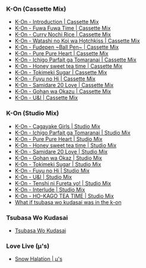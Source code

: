 ### K-On (Cassette Mix)

- [K-On - Introduction | Cassette Mix](https://archive.org/download/k-on-htt-ii-ho-kago-tea-time-second-flac-complete/%E6%94%BE%E8%AA%B2%E5%BE%8C%E3%83%86%E3%82%A3%E3%83%BC%E3%82%BF%E3%82%A4%E3%83%A0II%20%27%27HO-KAGO%20TEA%20TIME%20Second%27%27/DISC%202%20%20%E3%80%8ECassette%20Mix%E3%80%8F%20%E6%94%BE%E8%AA%B2%E5%BE%8C%E3%83%86%E3%82%A3%E3%83%BC%E3%82%BF%E3%82%A4%E3%83%A0II%20%27%27HO-KAGO%20TEA%20TIME%20Second%27%27/01%20Introduction.mp3)
- [K-On - Fuwa Fuwa Time | Cassette Mix](https://archive.org/download/k-on-htt-ii-ho-kago-tea-time-second-flac-complete/%E6%94%BE%E8%AA%B2%E5%BE%8C%E3%83%86%E3%82%A3%E3%83%BC%E3%82%BF%E3%82%A4%E3%83%A0II%20%27%27HO-KAGO%20TEA%20TIME%20Second%27%27/DISC%202%20%20%E3%80%8ECassette%20Mix%E3%80%8F%20%E6%94%BE%E8%AA%B2%E5%BE%8C%E3%83%86%E3%82%A3%E3%83%BC%E3%82%BF%E3%82%A4%E3%83%A0II%20%27%27HO-KAGO%20TEA%20TIME%20Second%27%27/02%20%E3%81%B5%E3%82%8F%E3%81%B5%E3%82%8F%E6%99%82%E9%96%93%20%28%2323%E3%80%8E%E6%94%BE%E8%AA%B2%E5%BE%8C%21%E3%80%8FMix%29%20%EF%BC%8F%20Fuwa%20Fuwa%20Time%20%28Ep.%2023%20%27%27Ho-Kago%21%27%27%20Mix%29.mp3)
- [K-On - Curry Nochi Rice | Cassette Mix](https://archive.org/download/k-on-htt-ii-ho-kago-tea-time-second-flac-complete/%E6%94%BE%E8%AA%B2%E5%BE%8C%E3%83%86%E3%82%A3%E3%83%BC%E3%82%BF%E3%82%A4%E3%83%A0II%20%27%27HO-KAGO%20TEA%20TIME%20Second%27%27/DISC%202%20%20%E3%80%8ECassette%20Mix%E3%80%8F%20%E6%94%BE%E8%AA%B2%E5%BE%8C%E3%83%86%E3%82%A3%E3%83%BC%E3%82%BF%E3%82%A4%E3%83%A0II%20%27%27HO-KAGO%20TEA%20TIME%20Second%27%27/03%20%E3%82%AB%E3%83%AC%E3%83%BC%E3%81%AE%E3%81%A1%E3%83%A9%E3%82%A4%E3%82%B9%20%28%2323%E3%80%8E%E6%94%BE%E8%AA%B2%E5%BE%8C%21%E3%80%8FMix%29%20%EF%BC%8F%20Curry%20Nochi%20Rice%20%28Ep.%2023%20%27%27Ho-Kago%21%27%27%20Mix%29.mp3)
- [K-On - Watashi no Koi wa Hotchkiss | Cassette Mix](https://archive.org/download/k-on-htt-ii-ho-kago-tea-time-second-flac-complete/%E6%94%BE%E8%AA%B2%E5%BE%8C%E3%83%86%E3%82%A3%E3%83%BC%E3%82%BF%E3%82%A4%E3%83%A0II%20%27%27HO-KAGO%20TEA%20TIME%20Second%27%27/DISC%202%20%20%E3%80%8ECassette%20Mix%E3%80%8F%20%E6%94%BE%E8%AA%B2%E5%BE%8C%E3%83%86%E3%82%A3%E3%83%BC%E3%82%BF%E3%82%A4%E3%83%A0II%20%27%27HO-KAGO%20TEA%20TIME%20Second%27%27/04%20%E3%82%8F%E3%81%9F%E3%81%97%E3%81%AE%E6%81%8B%E3%81%AF%E3%83%9B%E3%83%83%E3%83%81%E3%82%AD%E3%82%B9%20%28%2323%E3%80%8E%E6%94%BE%E8%AA%B2%E5%BE%8C%21%E3%80%8FMix%29%20%EF%BC%8F%20Watashi%20no%20Koi%20wa%20Hotchkiss%20%28Ep.%2023%20%27%27Ho-Kago%21%27%27%20Mix%29.mp3)
- [K-On - Fudepen ~Ball Pen~ | Cassette Mix](https://archive.org/download/k-on-htt-ii-ho-kago-tea-time-second-flac-complete/%E6%94%BE%E8%AA%B2%E5%BE%8C%E3%83%86%E3%82%A3%E3%83%BC%E3%82%BF%E3%82%A4%E3%83%A0II%20%27%27HO-KAGO%20TEA%20TIME%20Second%27%27/DISC%202%20%20%E3%80%8ECassette%20Mix%E3%80%8F%20%E6%94%BE%E8%AA%B2%E5%BE%8C%E3%83%86%E3%82%A3%E3%83%BC%E3%82%BF%E3%82%A4%E3%83%A0II%20%27%27HO-KAGO%20TEA%20TIME%20Second%27%27/05%20%E3%81%B5%E3%81%A7%E3%83%9A%E3%83%B3%20%EF%BD%9E%E3%83%9C%E3%83%BC%E3%83%AB%E3%83%9A%E3%83%B3%EF%BD%9E%20%28%2323%E3%80%8E%E6%94%BE%E8%AA%B2%E5%BE%8C%21%E3%80%8FMix%29%20%EF%BC%8F%20Fude%20Pen%20~Ball%20Pen~%20%28Ep.%2023%20%27%27Ho-Kago%21%27%27%20Mix%29.mp3)
- [K-On - Pure Pure Heart | Cassette Mix](https://archive.org/download/k-on-htt-ii-ho-kago-tea-time-second-flac-complete/%E6%94%BE%E8%AA%B2%E5%BE%8C%E3%83%86%E3%82%A3%E3%83%BC%E3%82%BF%E3%82%A4%E3%83%A0II%20%27%27HO-KAGO%20TEA%20TIME%20Second%27%27/DISC%202%20%20%E3%80%8ECassette%20Mix%E3%80%8F%20%E6%94%BE%E8%AA%B2%E5%BE%8C%E3%83%86%E3%82%A3%E3%83%BC%E3%82%BF%E3%82%A4%E3%83%A0II%20%27%27HO-KAGO%20TEA%20TIME%20Second%27%27/06%20%E3%81%B4%E3%82%85%E3%81%82%E3%81%B4%E3%82%85%E3%81%82%E3%81%AF%E3%83%BC%E3%81%A8%20%28%2323%E3%80%8E%E6%94%BE%E8%AA%B2%E5%BE%8C%21%E3%80%8FMix%29%20%EF%BC%8F%20Pure%20Pure%20Heart%20%28Ep.%2023%20%27%27Ho-Kago%21%27%27%20Mix%29.mp3)
- [K-On - Ichigo Parfait ga Tomaranai | Cassette Mix](https://archive.org/download/k-on-htt-ii-ho-kago-tea-time-second-flac-complete/%E6%94%BE%E8%AA%B2%E5%BE%8C%E3%83%86%E3%82%A3%E3%83%BC%E3%82%BF%E3%82%A4%E3%83%A0II%20%27%27HO-KAGO%20TEA%20TIME%20Second%27%27/DISC%202%20%20%E3%80%8ECassette%20Mix%E3%80%8F%20%E6%94%BE%E8%AA%B2%E5%BE%8C%E3%83%86%E3%82%A3%E3%83%BC%E3%82%BF%E3%82%A4%E3%83%A0II%20%27%27HO-KAGO%20TEA%20TIME%20Second%27%27/07%20%E3%81%84%E3%81%A1%E3%81%94%E3%83%91%E3%83%95%E3%82%A7%E3%81%8C%E6%AD%A2%E3%81%BE%E3%82%89%E3%81%AA%E3%81%84%20%28%2323%E3%80%8E%E6%94%BE%E8%AA%B2%E5%BE%8C%21%E3%80%8FMix%29%20%EF%BC%8F%20Ichigo%20Parfait%20ga%20Tomaranai%20%28Ep.%2023%20%27%27Ho-Kago%21%27%27%20Mix%29.mp3)
- [K-On - Honey sweet tea time | Cassette Mix](https://archive.org/download/k-on-htt-ii-ho-kago-tea-time-second-flac-complete/%E6%94%BE%E8%AA%B2%E5%BE%8C%E3%83%86%E3%82%A3%E3%83%BC%E3%82%BF%E3%82%A4%E3%83%A0II%20%27%27HO-KAGO%20TEA%20TIME%20Second%27%27/DISC%202%20%20%E3%80%8ECassette%20Mix%E3%80%8F%20%E6%94%BE%E8%AA%B2%E5%BE%8C%E3%83%86%E3%82%A3%E3%83%BC%E3%82%BF%E3%82%A4%E3%83%A0II%20%27%27HO-KAGO%20TEA%20TIME%20Second%27%27/08%20Honey%20sweet%20tea%20time%20%28%2323%E3%80%8E%E6%94%BE%E8%AA%B2%E5%BE%8C%21%E3%80%8FMix%29.mp3)
- [K-On - Tokimeki Sugar | Cassette Mix](https://archive.org/download/k-on-htt-ii-ho-kago-tea-time-second-flac-complete/%E6%94%BE%E8%AA%B2%E5%BE%8C%E3%83%86%E3%82%A3%E3%83%BC%E3%82%BF%E3%82%A4%E3%83%A0II%20%27%27HO-KAGO%20TEA%20TIME%20Second%27%27/DISC%202%20%20%E3%80%8ECassette%20Mix%E3%80%8F%20%E6%94%BE%E8%AA%B2%E5%BE%8C%E3%83%86%E3%82%A3%E3%83%BC%E3%82%BF%E3%82%A4%E3%83%A0II%20%27%27HO-KAGO%20TEA%20TIME%20Second%27%27/09%20%E3%81%A8%E3%81%8D%E3%82%81%E3%81%8D%E3%82%B7%E3%83%A5%E3%82%AC%E3%83%BC%20%28%2323%E3%80%8E%E6%94%BE%E8%AA%B2%E5%BE%8C%21%E3%80%8FMix%29%20%20%EF%BC%8F%20Tokimeki%20Sugar%20%28Ep.%2023%20%27%27Ho-Kago%21%27%27%20Mix%29.mp3)
- [K-On - Fuyu no Hi | Cassette Mix](https://archive.org/download/k-on-htt-ii-ho-kago-tea-time-second-flac-complete/%E6%94%BE%E8%AA%B2%E5%BE%8C%E3%83%86%E3%82%A3%E3%83%BC%E3%82%BF%E3%82%A4%E3%83%A0II%20%27%27HO-KAGO%20TEA%20TIME%20Second%27%27/DISC%202%20%20%E3%80%8ECassette%20Mix%E3%80%8F%20%E6%94%BE%E8%AA%B2%E5%BE%8C%E3%83%86%E3%82%A3%E3%83%BC%E3%82%BF%E3%82%A4%E3%83%A0II%20%27%27HO-KAGO%20TEA%20TIME%20Second%27%27/10%20%E5%86%AC%E3%81%AE%E6%97%A5%20%28%2323%E3%80%8E%E6%94%BE%E8%AA%B2%E5%BE%8C%21%E3%80%8FMix%29%20%EF%BC%8F%20Fuyu%20no%20Hi%20%28Ep.%2023%20%27%27Ho-Kago%21%27%27%20Mix%29.mp3)
- [K-On - Samidare 20 Love | Cassette Mix](https://archive.org/download/k-on-htt-ii-ho-kago-tea-time-second-flac-complete/%E6%94%BE%E8%AA%B2%E5%BE%8C%E3%83%86%E3%82%A3%E3%83%BC%E3%82%BF%E3%82%A4%E3%83%A0II%20%27%27HO-KAGO%20TEA%20TIME%20Second%27%27/DISC%202%20%20%E3%80%8ECassette%20Mix%E3%80%8F%20%E6%94%BE%E8%AA%B2%E5%BE%8C%E3%83%86%E3%82%A3%E3%83%BC%E3%82%BF%E3%82%A4%E3%83%A0II%20%27%27HO-KAGO%20TEA%20TIME%20Second%27%27/11%20%E4%BA%94%E6%9C%88%E9%9B%A820%E3%83%A9%E3%83%96%20%28%2323%E3%80%8E%E6%94%BE%E8%AA%B2%E5%BE%8C%21%E3%80%8FMix%29%20%EF%BC%8F%20Samidare%2020%20Love%20%28Ep.%2023%20%27%27Ho-Kago%21%27%27%20Mix%29.mp3)
- [K-On - Gohan wa Okazu | Cassette Mix](https://archive.org/download/k-on-htt-ii-ho-kago-tea-time-second-flac-complete/%E6%94%BE%E8%AA%B2%E5%BE%8C%E3%83%86%E3%82%A3%E3%83%BC%E3%82%BF%E3%82%A4%E3%83%A0II%20%27%27HO-KAGO%20TEA%20TIME%20Second%27%27/DISC%202%20%20%E3%80%8ECassette%20Mix%E3%80%8F%20%E6%94%BE%E8%AA%B2%E5%BE%8C%E3%83%86%E3%82%A3%E3%83%BC%E3%82%BF%E3%82%A4%E3%83%A0II%20%27%27HO-KAGO%20TEA%20TIME%20Second%27%27/12%20%E3%81%94%E3%81%AF%E3%82%93%E3%81%AF%E3%81%8A%E3%81%8B%E3%81%9A%20%28%2323%E3%80%8E%E6%94%BE%E8%AA%B2%E5%BE%8C%21%E3%80%8FMix%29%20%EF%BC%8F%20Gohan%20wa%20Okazu%20%28Ep.%2023%20%27%27Ho-Kago%21%27%27%20Mix%29.mp3)
- [K-On - U&I | Cassette Mix](https://archive.org/download/k-on-htt-ii-ho-kago-tea-time-second-flac-complete/%E6%94%BE%E8%AA%B2%E5%BE%8C%E3%83%86%E3%82%A3%E3%83%BC%E3%82%BF%E3%82%A4%E3%83%A0II%20%27%27HO-KAGO%20TEA%20TIME%20Second%27%27/DISC%202%20%20%E3%80%8ECassette%20Mix%E3%80%8F%20%E6%94%BE%E8%AA%B2%E5%BE%8C%E3%83%86%E3%82%A3%E3%83%BC%E3%82%BF%E3%82%A4%E3%83%A0II%20%27%27HO-KAGO%20TEA%20TIME%20Second%27%27/13%20U%26I%20%28%2323%E3%80%8E%E6%94%BE%E8%AA%B2%E5%BE%8C%21%E3%80%8FMix%29.mp3)

### K-On (Studio Mix)

- [K-On - Cagayake Girls | Studio Mix](https://ia601603.us.archive.org/5/items/tvtunes_19537/K-On%20-%20Cagayake%20Girls.mp3)
- [K-On - Ichigo Parfait ga Tomaranai | Studio Mix](https://ia601806.us.archive.org/3/items/k-on-htt-ii-ho-kago-tea-time-second-flac-complete/%E6%94%BE%E8%AA%B2%E5%BE%8C%E3%83%86%E3%82%A3%E3%83%BC%E3%82%BF%E3%82%A4%E3%83%A0II%20%27%27HO-KAGO%20TEA%20TIME%20Second%27%27/DISC%201%20%E3%80%8EStudio%20Mix%E3%80%8F%20%E6%94%BE%E8%AA%B2%E5%BE%8C%E3%83%86%E3%82%A3%E3%83%BC%E3%82%BF%E3%82%A4%E3%83%A0II%20%27%27HO-KAGO%20TEA%20TIME%20Second%27%27/01%20%E3%81%84%E3%81%A1%E3%81%94%E3%83%91%E3%83%95%E3%82%A7%E3%81%8C%E6%AD%A2%E3%81%BE%E3%82%89%E3%81%AA%E3%81%84%20%27%27Ichigo%20Parfait%20ga%20Tomaranai%27%27%20%E3%80%8EStudio%20Mix%E3%80%8F.mp3)
- [K-On - Pure Pure Heart | Studio Mix](https://archive.org/download/k-on-htt-ii-ho-kago-tea-time-second-flac-complete/%E6%94%BE%E8%AA%B2%E5%BE%8C%E3%83%86%E3%82%A3%E3%83%BC%E3%82%BF%E3%82%A4%E3%83%A0II%20%27%27HO-KAGO%20TEA%20TIME%20Second%27%27/DISC%201%20%E3%80%8EStudio%20Mix%E3%80%8F%20%E6%94%BE%E8%AA%B2%E5%BE%8C%E3%83%86%E3%82%A3%E3%83%BC%E3%82%BF%E3%82%A4%E3%83%A0II%20%27%27HO-KAGO%20TEA%20TIME%20Second%27%27/02%20%E3%81%B4%E3%82%85%E3%81%82%E3%81%B4%E3%82%85%E3%81%82%E3%81%AF%E3%83%BC%E3%81%A8%20%27%27Pure%20Pure%20Heart%27%27%20%E3%80%8EStudio%20Mix%E3%80%8F.mp3)
- [K-On - Honey sweet tea time | Studio Mix](https://archive.org/download/k-on-htt-ii-ho-kago-tea-time-second-flac-complete/%E6%94%BE%E8%AA%B2%E5%BE%8C%E3%83%86%E3%82%A3%E3%83%BC%E3%82%BF%E3%82%A4%E3%83%A0II%20%27%27HO-KAGO%20TEA%20TIME%20Second%27%27/DISC%201%20%E3%80%8EStudio%20Mix%E3%80%8F%20%E6%94%BE%E8%AA%B2%E5%BE%8C%E3%83%86%E3%82%A3%E3%83%BC%E3%82%BF%E3%82%A4%E3%83%A0II%20%27%27HO-KAGO%20TEA%20TIME%20Second%27%27/03%20Honey%20sweet%20tea%20time%20%E3%80%8EStudio%20Mix%E3%80%8F.mp3)
- [K-On - Samidare 20 Love | Studio Mix](https://archive.org/download/k-on-htt-ii-ho-kago-tea-time-second-flac-complete/%E6%94%BE%E8%AA%B2%E5%BE%8C%E3%83%86%E3%82%A3%E3%83%BC%E3%82%BF%E3%82%A4%E3%83%A0II%20%27%27HO-KAGO%20TEA%20TIME%20Second%27%27/DISC%201%20%E3%80%8EStudio%20Mix%E3%80%8F%20%E6%94%BE%E8%AA%B2%E5%BE%8C%E3%83%86%E3%82%A3%E3%83%BC%E3%82%BF%E3%82%A4%E3%83%A0II%20%27%27HO-KAGO%20TEA%20TIME%20Second%27%27/04%20%E4%BA%94%E6%9C%88%E9%9B%A820%E3%83%A9%E3%83%96%20%27%27Samidare%2020%20Love%27%27%20%E3%80%8EStudio%20Mix%E3%80%8F.mp3)
- [K-On - Gohan wa Okaz | Studio Mix](https://archive.org/download/k-on-htt-ii-ho-kago-tea-time-second-flac-complete/%E6%94%BE%E8%AA%B2%E5%BE%8C%E3%83%86%E3%82%A3%E3%83%BC%E3%82%BF%E3%82%A4%E3%83%A0II%20%27%27HO-KAGO%20TEA%20TIME%20Second%27%27/DISC%201%20%E3%80%8EStudio%20Mix%E3%80%8F%20%E6%94%BE%E8%AA%B2%E5%BE%8C%E3%83%86%E3%82%A3%E3%83%BC%E3%82%BF%E3%82%A4%E3%83%A0II%20%27%27HO-KAGO%20TEA%20TIME%20Second%27%27/05%20%E3%81%94%E3%81%AF%E3%82%93%E3%81%AF%E3%81%8A%E3%81%8B%E3%81%9A%20%27%27Gohan%20wa%20Okazu%27%27%20%E3%80%8EStudio%20Mix%E3%80%8F.mp3)
- [K-On - Tokimeki Sugar | Studio Mix](https://archive.org/download/k-on-htt-ii-ho-kago-tea-time-second-flac-complete/%E6%94%BE%E8%AA%B2%E5%BE%8C%E3%83%86%E3%82%A3%E3%83%BC%E3%82%BF%E3%82%A4%E3%83%A0II%20%27%27HO-KAGO%20TEA%20TIME%20Second%27%27/DISC%201%20%E3%80%8EStudio%20Mix%E3%80%8F%20%E6%94%BE%E8%AA%B2%E5%BE%8C%E3%83%86%E3%82%A3%E3%83%BC%E3%82%BF%E3%82%A4%E3%83%A0II%20%27%27HO-KAGO%20TEA%20TIME%20Second%27%27/06%20%E3%81%A8%E3%81%8D%E3%82%81%E3%81%8D%E3%82%B7%E3%83%A5%E3%82%AC%E3%83%BC%20%27%27Tokimeki%20Sugar%27%27%20%E3%80%8EStudio%20Mix%E3%80%8F.mp3)
- [K-On - Fuyu no Hi | Studio Mix](https://archive.org/download/k-on-htt-ii-ho-kago-tea-time-second-flac-complete/%E6%94%BE%E8%AA%B2%E5%BE%8C%E3%83%86%E3%82%A3%E3%83%BC%E3%82%BF%E3%82%A4%E3%83%A0II%20%27%27HO-KAGO%20TEA%20TIME%20Second%27%27/DISC%201%20%E3%80%8EStudio%20Mix%E3%80%8F%20%E6%94%BE%E8%AA%B2%E5%BE%8C%E3%83%86%E3%82%A3%E3%83%BC%E3%82%BF%E3%82%A4%E3%83%A0II%20%27%27HO-KAGO%20TEA%20TIME%20Second%27%27/07%20%E5%86%AC%E3%81%AE%E6%97%A5%20%27%27Fuyu%20no%20Hi%27%27%20%E3%80%8EStudio%20Mix%E3%80%8F.mp3)
- [K-On - U&I | Studio Mix](https://archive.org/download/k-on-htt-ii-ho-kago-tea-time-second-flac-complete/%E6%94%BE%E8%AA%B2%E5%BE%8C%E3%83%86%E3%82%A3%E3%83%BC%E3%82%BF%E3%82%A4%E3%83%A0II%20%27%27HO-KAGO%20TEA%20TIME%20Second%27%27/DISC%201%20%E3%80%8EStudio%20Mix%E3%80%8F%20%E6%94%BE%E8%AA%B2%E5%BE%8C%E3%83%86%E3%82%A3%E3%83%BC%E3%82%BF%E3%82%A4%E3%83%A0II%20%27%27HO-KAGO%20TEA%20TIME%20Second%27%27/08%20U%26I%20%E3%80%8EStudio%20Mix%E3%80%8F.mp3)
- [K-On - Tenshi ni Fureta yo! | Studio Mix](https://archive.org/download/k-on-htt-ii-ho-kago-tea-time-second-flac-complete/%E6%94%BE%E8%AA%B2%E5%BE%8C%E3%83%86%E3%82%A3%E3%83%BC%E3%82%BF%E3%82%A4%E3%83%A0II%20%27%27HO-KAGO%20TEA%20TIME%20Second%27%27/DISC%201%20%E3%80%8EStudio%20Mix%E3%80%8F%20%E6%94%BE%E8%AA%B2%E5%BE%8C%E3%83%86%E3%82%A3%E3%83%BC%E3%82%BF%E3%82%A4%E3%83%A0II%20%27%27HO-KAGO%20TEA%20TIME%20Second%27%27/09%20%E5%A4%A9%E4%BD%BF%E3%81%AB%E3%81%B5%E3%82%8C%E3%81%9F%E3%82%88%EF%BC%81%27%27Tenshi%20ni%20Furetayo%EF%BC%81%27%27%20%E3%80%8EStudio%20Mix%E3%80%8F.mp3)
- [K-On - Interlude | Studio Mix](https://archive.org/download/k-on-htt-ii-ho-kago-tea-time-second-flac-complete/%E6%94%BE%E8%AA%B2%E5%BE%8C%E3%83%86%E3%82%A3%E3%83%BC%E3%82%BF%E3%82%A4%E3%83%A0II%20%27%27HO-KAGO%20TEA%20TIME%20Second%27%27/DISC%201%20%E3%80%8EStudio%20Mix%E3%80%8F%20%E6%94%BE%E8%AA%B2%E5%BE%8C%E3%83%86%E3%82%A3%E3%83%BC%E3%82%BF%E3%82%A4%E3%83%A0II%20%27%27HO-KAGO%20TEA%20TIME%20Second%27%27/10%20Interlude%20%E3%80%8EStudio%20Mix%E3%80%8F.mp3)
- [K-On - HO-KAGO TEA TIME | Studio Mix](https://archive.org/download/k-on-htt-ii-ho-kago-tea-time-second-flac-complete/%E6%94%BE%E8%AA%B2%E5%BE%8C%E3%83%86%E3%82%A3%E3%83%BC%E3%82%BF%E3%82%A4%E3%83%A0II%20%27%27HO-KAGO%20TEA%20TIME%20Second%27%27/DISC%201%20%E3%80%8EStudio%20Mix%E3%80%8F%20%E6%94%BE%E8%AA%B2%E5%BE%8C%E3%83%86%E3%82%A3%E3%83%BC%E3%82%BF%E3%82%A4%E3%83%A0II%20%27%27HO-KAGO%20TEA%20TIME%20Second%27%27/11%20%E6%94%BE%E8%AA%B2%E5%BE%8C%E3%83%86%E3%82%A3%E3%83%BC%E3%82%BF%E3%82%A4%E3%83%A0%20%27%27Ho-Kago%20Tea%20Time%27%27%20%E3%80%8EStudio%20Mix%E3%80%8F.mp3)
- [What if tsubasa wo kudasai was in the k-on](https://ia902301.us.archive.org/6/items/K-ontsubasadub/Y2Mate.is%20-%20K-ON%21%20-%20Mio%2C%20Ritsu%20and%20Tsumugi%20Play%20Tsubasa%20wo%20Kudasai%20for%20Yui%2C%20But%20It%27s%20English%20Dubbed-hVUer5uBxTM-360p-1654269245001.mp4)

### Tsubasa Wo Kudasai

- [Tsubasa Wo Kudasai](https://ia804608.us.archive.org/22/items/tsubasa-wo-kudasai-p86gmg/Astrophysics%20-%20Tsubasa%20Wo%20Kudasai.mp3)

### Love Live (µ's)
- [Snow Halation | µ's](https://dn721605.ca.archive.org/0/items/youtube-pPYkWgQgE8o/pPYkWgQgE8o.mp4)

